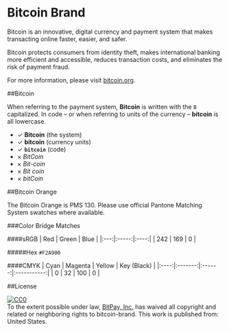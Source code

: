Bitcoin Brand
============

Bitcoin is an innovative, digital currency and payment system that makes transacting online faster, easier, and safer.

Bitcoin protects consumers from identity theft, makes international banking more efficient and accessible, reduces transaction costs, and eliminates the risk of payment fraud.

For more information, please visit [bitcoin.org](https://bitcoin.org/).

##Bitcoin

When referring to the payment system, **Bitcoin** is written with the `B` capitalized. In code – or when referring to units of the currency – **bitcoin** is all lowercase.

- ✓ **Bitcoin** (the system)
- ✓ **bitcoin** (currency units)
- ✓ **`bitcoin`** (code)
- × *BitCoin*
- × *Bit-coin*
- × *Bit coin*
- × *bitCoin*

##Bitcoin Orange

The Bitcoin Orange is PMS 130. Please use official Pantone Matching System swatches where available.

###Color Bridge Matches

####sRGB
| Red | Green | Blue |
|:---:|:-----:|:----:|
| 242 |  169  |   0  |

#####Hex
`#F2A900`

####CMYK
| Cyan | Magenta | Yellow | Key (Black) |
|:----:|:-------:|:------:|:-----------:|
|  0   |   32    |  100   |      0      |


##License
<p xmlns:dct="http://purl.org/dc/terms/" xmlns:vcard="http://www.w3.org/2001/vcard-rdf/3.0#">
  <a rel="license"
     href="http://creativecommons.org/publicdomain/zero/1.0/">
    <img src="http://i.creativecommons.org/p/zero/1.0/88x31.png" style="border-style: none;" alt="CC0" />
  </a>
  <br />
  To the extent possible under law,
  <a rel="dct:publisher"
     href="https://github.com/bitpay/">
    <span property="dct:title">BitPay, Inc.</span></a>
  has waived all copyright and related or neighboring rights to
  <span property="dct:title">bitcoin-brand</span>.
This work is published from:
<span property="vcard:Country" datatype="dct:ISO3166"
      content="US" about="https://github.com/bitpay/bitcoin-brand">
  United States</span>.
</p>

